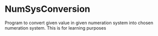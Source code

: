 NumSysConversion
================

Program to convert given value in given numeration system into chosen numeration system. This is for learning purposes
